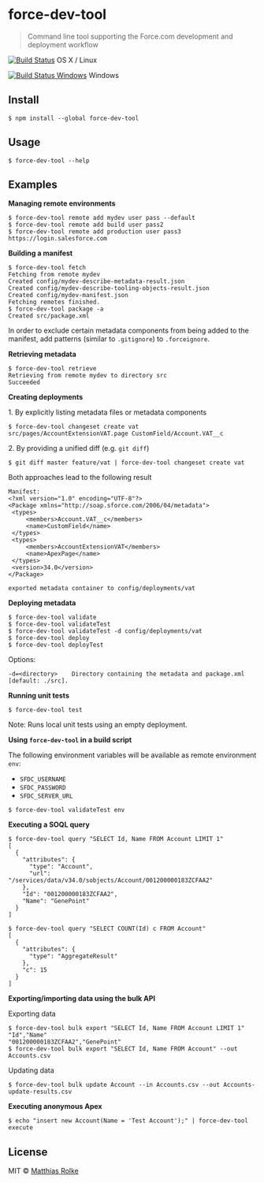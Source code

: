 # force-dev-tool

> Command line tool supporting the Force.com development and deployment workflow

[![Build Status](https://travis-ci.org/amtrack/force-dev-tool.svg?branch=master)](https://travis-ci.org/amtrack/force-dev-tool) OS X / Linux

[![Build Status Windows](https://ci.appveyor.com/api/projects/status/wmdv146qn3oi582u/branch/master?svg=true)](https://ci.appveyor.com/project/amtrack/force-dev-tool/branch/master) Windows


## Install

```console
$ npm install --global force-dev-tool
```

## Usage

```console
$ force-dev-tool --help
```

## Examples
**Managing remote environments**

```console
$ force-dev-tool remote add mydev user pass --default
$ force-dev-tool remote add build user pass2
$ force-dev-tool remote add production user pass3 https://login.salesforce.com
```

**Building a manifest**

```console
$ force-dev-tool fetch
Fetching from remote mydev
Created config/mydev-describe-metadata-result.json
Created config/mydev-describe-tooling-objects-result.json
Created config/mydev-manifest.json
Fetching remotes finished.
$ force-dev-tool package -a
Created src/package.xml
```

In order to exclude certain metadata components from being added to the manifest, add patterns (similar to `.gitignore`) to `.forceignore`.

**Retrieving metadata**

```console
$ force-dev-tool retrieve
Retrieving from remote mydev to directory src
Succeeded
```

**Creating deployments**

1\. By explicitly listing metadata files or metadata components
```console
$ force-dev-tool changeset create vat src/pages/AccountExtensionVAT.page CustomField/Account.VAT__c
```

2\. By providing a unified diff (e.g. `git diff`)
```console
$ git diff master feature/vat | force-dev-tool changeset create vat
```

Both approaches lead to the following result
```console
Manifest:
<?xml version="1.0" encoding="UTF-8"?>
<Package xmlns="http://soap.sforce.com/2006/04/metadata">
 <types>
     <members>Account.VAT__c</members>
     <name>CustomField</name>
 </types>
 <types>
     <members>AccountExtensionVAT</members>
     <name>ApexPage</name>
 </types>
 <version>34.0</version>
</Package>

exported metadata container to config/deployments/vat
```

**Deploying metadata**

```console
$ force-dev-tool validate
$ force-dev-tool validateTest
$ force-dev-tool validateTest -d config/deployments/vat
$ force-dev-tool deploy
$ force-dev-tool deployTest
```

Options:

	-d=<directory>    Directory containing the metadata and package.xml [default: ./src].

**Running unit tests**

```console
$ force-dev-tool test
```

Note: Runs local unit tests using an empty deployment.

**Using `force-dev-tool` in a build script**

The following environment variables will be available as remote environment `env`:

* `SFDC_USERNAME`
* `SFDC_PASSWORD`
* `SFDC_SERVER_URL`

```console
$ force-dev-tool validateTest env
```

**Executing a SOQL query**

```console
$ force-dev-tool query "SELECT Id, Name FROM Account LIMIT 1"
[
  {
    "attributes": {
      "type": "Account",
      "url": "/services/data/v34.0/sobjects/Account/001200000183ZCFAA2"
    },
    "Id": "001200000183ZCFAA2",
    "Name": "GenePoint"
  }
]

$ force-dev-tool query "SELECT COUNT(Id) c FROM Account"
[
  {
    "attributes": {
      "type": "AggregateResult"
    },
    "c": 15
  }
]
```

**Exporting/importing data using the bulk API**

Exporting data

```console
$ force-dev-tool bulk export "SELECT Id, Name FROM Account LIMIT 1"
"Id","Name"
"001200000183ZCFAA2","GenePoint"
$ force-dev-tool bulk export "SELECT Id, Name FROM Account" --out Accounts.csv
```

Updating data

```console
$ force-dev-tool bulk update Account --in Accounts.csv --out Accounts-update-results.csv
```

**Executing anonymous Apex**

```console
$ echo "insert new Account(Name = 'Test Account');" | force-dev-tool execute
```

## License
MIT © [Matthias Rolke](mailto:mr.amtrack@gmail.com)
